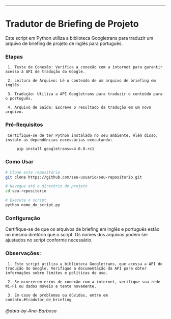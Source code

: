 -----------------------------------------
# Tradutor de Briefing de Projeto

Este script em Python utiliza a biblioteca Googletrans para traduzir um arquivo de briefing de projeto de inglês para português.


### Etapas
     1. Teste de Conexão: Verifica a conexão com a internet para garantir acesso à API de tradução do Google.
     
     2. Leitura de Arquivo: Lê o conteúdo de um arquivo de briefing em inglês.
     
     3. Tradução: Utiliza a API Googletrans para traduzir o conteúdo para o português.
     
     4. Arquivo de Saída: Escreve o resultado da tradução em um novo arquivo.


### Pré-Requisitos
     Certifique-se de ter Python instalado no seu ambiente. Além disso, instale as dependências necessárias executando:

```bash
     pip install googletrans==4.0.0-rc1
```

### Como Usar

```bash
# Clone este repositório
git clone https://github.com/seu-usuario/seu-repositorio.git

# Navegue até o diretório do projeto
cd seu-repositorio

# Execute o script
python nome_do_script.py
```

### Configuração

Certifique-se de que os arquivos de briefing em inglês e português estão no mesmo diretório que o script. Os nomes dos arquivos podem ser ajustados no script conforme necessário.

### Observações:
     
     1. Este script utiliza a biblioteca Googletrans, que acessa a API de tradução do Google. Verifique a documentação da API para obter informações sobre limites e políticas de uso.
     
     2. Se ocorrerem erros de conexão com a internet, verifique sua rede Wi-Fi ou dados móveis e tente novamente.
     
     3. Em caso de problemas ou dúvidas, entre em contato.#tradutor_de_briefing



###### _@data-by-Ana-Barbosa_
